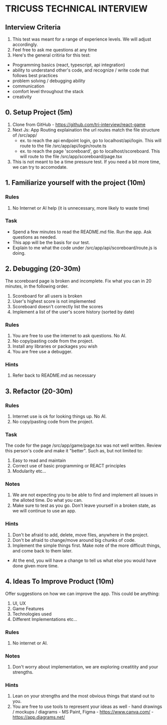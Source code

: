 # TRICUSS TECHNICAL INTERVIEW

## Interview Criteria
  1. This test was meant for a range of experience levels.  We will adjust accordingly.
  2. Feel free to ask me questions at any time
  3. Here's the general critiria for this test:
  - Programming basics (react, typescript, api integration)
  - ability to understand other's code, and recognize / write code that follows best practices
  - problem solving / debugging ability
  - communication
  - comfort level throughout the stack
  - creativity


## 0. Setup Project (5m)
  1. Clone from GitHub - https://github.com/tri-interview/react-game
  2. Next Js: App Routing explaination
    the url routes match the file structure of /src/app/
      - ex. to reach the api endpoint login, go to localhost/api/login.  This will route to the file /src/app/api/login/route.ts
      - ex. to reach the page 'scoreboard', go to localhost/scoreboard.  This will route to the file /src/app/scoreboard/page.tsx
  3. This is not meant to be a time pressure test.  If you need a bit more time, we can try to accomodate.

## 1. Familiarize yourself with the project (10m)

### Rules
  1. No Internet or AI help (it is unnecessary, more likely to waste time)
  
### Task
  - Spend a few minutes to read the README.md file.  Run the app.  Ask questions as needed.
  - This app will be the basis for our test.
  - Explain to me what the code under /src/app/api/scoreboard/route.js is doing.

## 2. Debugging (20-30m)
  The scoreboard page is broken and incomplete.  Fix what you can in 20 minutes, in the following order.
  1. Scoreboard for all users is broken
  2. User's highest score is not implemented
  3. Scoreboard doesn't correctly list the scores
  4. Implement a list of the user's score history (sorted by date)

### Rules
  1. You are free to use the internet to ask questions.  No AI.
  2. No copy/pasting code from the project.
  3. Install any libraries or packages you wish
  4. You are free use a debugger.

### Hints
  1. Refer back to README.md as necessary

## 3. Refactor (20-30m)

### Rules
  1. Internet use is ok for looking things up.  No AI.
  2. No copy/pasting code from the project.
  
### Task 
  The code for the page /src/app/game/page.tsx was not well written.  Review this person's code and make it "better".  Such as, but not limited to:
  1. Easy to read and maintain
  2. Correct use of basic programming or REACT principles
  3. Modularity
  etc...

### Notes
  1. We are not expecting you to be able to find and implement all issues in the alloted time.  Do what you can.
  2. Make sure to test as you go.  Don't leave yourself in a broken state, as we will continue to use an app.

### Hints
  1. Don't be afraid to add, delete, move files, anywhere in the project.
  2. Don't be afraid to change/move around big chunks of code.
  3. Implement the simple things first.  Make note of the more difficult things, and come back to them later.
  - At the end, you will have a change to tell us what else you would have done given more time.

## 4. Ideas To Improve Product (10m)
Offer suggestions on how we can improve the app.  This could be anything:
  1. UI, UX
  2. Game Features
  3. Technologies used
  4. Different Implementations
  etc...

### Rules
  1. No internet or AI.

### Notes
  1. Don't worry about implementation, we are exploring creatitity and your strengths.

### Hints
  1. Lean on your strengths and the most obvious things that stand out to you.
  2. You are free to use tools to represent your ideas as well
    - hand drawings / mockups / diagrams
    - MS Paint, Figma
    - https://www.canva.com/
    - https://app.diagrams.net/